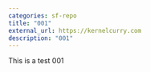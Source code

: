 ```yaml
---
categories: sf-repo
title: "001"
external_url: https://kernelcurry.com
description: "001"
---
```


This is a test 001

